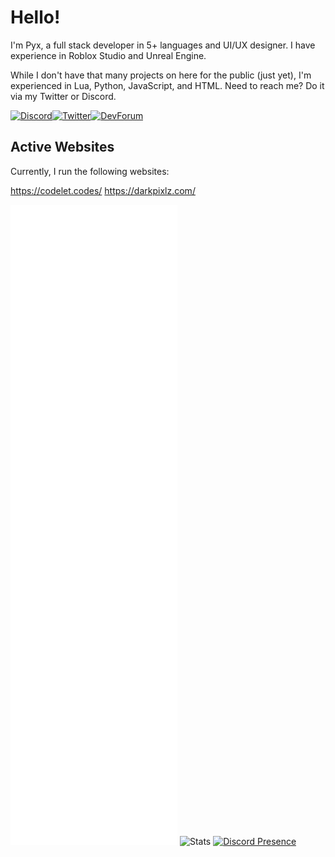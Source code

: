 # Hello!

I'm Pyx, a full stack developer in 5+ languages and UI/UX designer. I have experience in Roblox Studio and Unreal Engine.

While I don't have that many projects on here for the public (just yet), I'm experienced in Lua, Python, JavaScript, and HTML. Need to reach me? Do it via my Twitter or Discord.

[![Discord](/Discord.svg)](https://discord.com/users/449950252397494274)[![Twitter](/Twitter.svg)](https://twitter.com/pyxfluff)[![DevForum](/DevForum.svg)](https://devforum.roblox.com/u/pyxfluff)

## Active Websites

Currently, I run the following websites:

https://codelet.codes/
https://darkpixlz.com/


<!-- ![Metrics](https://metrics.lecoq.io/darkpixlz?template=classic&base.indepth=true&base.hireable=true&lines=1&stars=1&habits=1&followup=1&reactions=1&people=1&repositories=1&discussions=1&calendar=1&achievements=1&tweets=1&traffic=1&base=header%2C%20activity%2C%20community%2C%20repositories%2C%20metadata&base.indepth=true&base.hireable=true&base.skip=false&repositories.batch=100&repositories.forks=false&repositories.affiliations=owner&lines=false&lines.sections=base&lines.repositories.limit=4&lines.history.limit=5&lines.delay=0&stars=false&stars.limit=4&habits=false&habits.from=500&habits.days=50&habits.facts=true&habits.charts=true&habits.charts.type=classic&habits.trim=false&habits.languages.limit=10&habits.languages.threshold=0%25&followup=false&followup.sections=repositories&followup.indepth=true&followup.archived=true&reactions=false&reactions.limit=200&reactions.limit.issues=100&reactions.limit.discussions=100&reactions.limit.discussions.comments=100&reactions.days=0&reactions.display=absolute&people=false&people.limit=24&people.identicons=false&people.identicons.hide=false&people.size=28&people.types=followers%2C%20following&people.shuffle=false&repositories=false&repositories.featured=darkpixlz%2Fadminister%20darkpixlz%2Ffb2k-py%20darkpixlz%2Fcodelet&repositories.pinned=0&repositories.starred=5&repositories.random=0&repositories.order=featured%2C%20pinned%2C%20starred%2C%20random&discussions=false&discussions.categories=true&discussions.categories.limit=0&calendar=false&calendar.limit=2&achievements=false&achievements.threshold=C&achievements.secrets=true&achievements.display=detailed&achievements.limit=0&traffic=false&tweets=false&tweets.user=darkpixlz&tweets.attachments=false&tweets.limit=4&config.timezone=America%2FNew_York&config.twemoji=true) -->

![Metrics](https://raw.githubusercontent.com/pyxfluff/pyxfluff/main/github-metrics.svg)
![Stats](https://readme.iipython.dev/api?username=pyxfluff)
[![Discord Presence](https://lanyard.cnrad.dev/api/449950252397494274)](https://discord.com/users/449950252397494274)
